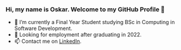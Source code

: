 ### Hi, my name is Oskar. Welcome to my GitHub Profile 👋

- 💬 I’m currently a Final Year Student studying BSc in Computing in Software Development.
- 🔭 Looking for employment after graduating in 2022.
- 📫 Contact me on [LinkedIn](https://www.linkedin.com/in/oskar-ciebien/).

<!--
**Oskar-Ciebien/Oskar-Ciebien** is a ✨ _special_ ✨ repository because its `README.md` (this file) appears on your GitHub profile.

Here are some ideas to get you started:

- 🔭 I’m currently working on ...
- 🌱 I’m currently learning ...
- 👯 I’m looking to collaborate on ...
- 🤔 I’m looking for help with ...
- 💬 Ask me about ...
- 📫 How to reach me: ...
- 😄 Pronouns: ...
- ⚡ Fun fact: ...
-->
